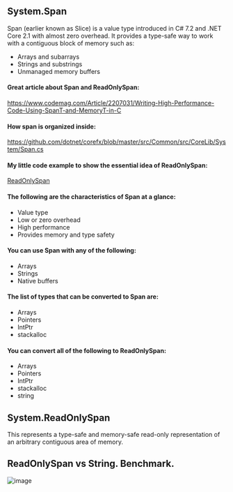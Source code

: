 ## System.Span
Span<T> (earlier known as Slice) is a value type introduced in C# 7.2 and .NET Core 2.1 with almost zero overhead. It provides a type-safe way to work with a contiguous block of memory such as:

* Arrays and subarrays
* Strings and substrings
* Unmanaged memory buffers

#### Great article about Span and ReadOnlySpan:
https://www.codemag.com/Article/2207031/Writing-High-Performance-Code-Using-SpanT-and-MemoryT-in-C

#### How span is organized inside:
https://github.com/dotnet/corefx/blob/master/src/Common/src/CoreLib/System/Span.cs

#### My little code example to show the essential idea of ReadOnlySpan:
[ReadOnlySpan](https://github.com/Glareone/C-Advices/tree/main/ReadOnlySpan/Repo/ReadOnlySpanDemonstration/ReadOnlySpanDemonstration/SubstringWithSpanAndWithout.cs)

#### The following are the characteristics of Span<T> at a glance:

* Value type
* Low or zero overhead
* High performance
* Provides memory and type safety


#### You can use Span with any of the following:

* Arrays
* Strings
* Native buffers 

#### The list of types that can be converted to Span<T> are:

* Arrays
* Pointers
* IntPtr
* stackalloc

#### You can convert all of the following to ReadOnlySpan<T>:

* Arrays
* Pointers
* IntPtr
* stackalloc
* string

## System.ReadOnlySpan
This represents a type-safe and memory-safe read-only representation of an arbitrary contiguous area of memory.

## ReadOnlySpan vs String. Benchmark.
![image](https://user-images.githubusercontent.com/4239376/210281651-a0b15bb3-24e2-42e6-9b06-963d84b380ad.png)

